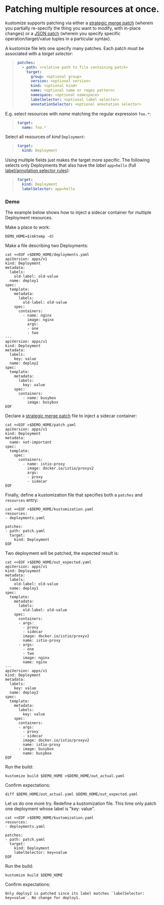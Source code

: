# Patching multiple resources at once.

kustomize supports patching via either a
[strategic merge patch] (wherein you
partially re-specify the thing you want to
modify, with in-place changes) or a
[JSON patch] (wherein you specify specific
operation/target/value tuples in a particular
syntax).

A kustomize file lets one specify many
patches. Each patch must be associated with
a _target selector_:

[strategic merge patch]: https://github.com/kubernetes/community/blob/master/contributors/devel/sig-api-machinery/strategic-merge-patch.md
[json patch]: jsonpatch.md

> ```yaml
> patches:
>   - path: <relative path to file containing patch>
>     target:
>       group: <optional group>
>       version: <optional version>
>       kind: <optional kind>
>       name: <optional name or regex pattern>
>       namespace: <optional namespace>
>       labelSelector: <optional label selector>
>       annotationSelector: <optional annotation selector>
> ```

E.g. select resources with _name_ matching the regular expression `foo.*`:

> ```yaml
> target:
>   name: foo.*
> ```

Select all resources of _kind_ `Deployment`:

> ```yaml
> target:
>   kind: Deployment
> ```

[label/annotation selector rules]: https://kubernetes.io/docs/concepts/overview/working-with-objects/labels/#label-selectors

Using multiple fields just makes the target
more specific. The following selects only
Deployments that also have the _label_ `app=hello`
(full [label/annotation selector rules]):

> ```yaml
> target:
>   kind: Deployment
>   labelSelector: app=hello
> ```

### Demo

The example below shows how to inject a
sidecar container for multiple Deployment
resources.

Make a place to work:

<!-- @demoHome @testAgainstLatestRelease -->

```
DEMO_HOME=$(mktemp -d)
```

Make a file describing two Deployments:

<!-- @createDeployments @testAgainstLatestRelease -->

```
cat <<EOF >$DEMO_HOME/deployments.yaml
apiVersion: apps/v1
kind: Deployment
metadata:
  labels:
    old-label: old-value
  name: deploy1
spec:
  template:
    metadata:
      labels:
        old-label: old-value
    spec:
      containers:
        - name: nginx
          image: nginx
          args:
          - one
          - two
---
apiVersion: apps/v1
kind: Deployment
metadata:
  labels:
    key: value
  name: deploy2
spec:
  template:
    metadata:
      labels:
        key: value
    spec:
      containers:
        - name: busybox
          image: busybox
EOF
```

Declare a [strategic merge patch] file
to inject a sidecar container:

<!-- @definePatch @testAgainstLatestRelease -->

```
cat <<EOF >$DEMO_HOME/patch.yaml
apiVersion: apps/v1
kind: Deployment
metadata:
  name: not-important
spec:
  template:
    spec:
      containers:
        - name: istio-proxy
          image: docker.io/istio/proxyv2
          args:
          - proxy
          - sidecar
EOF
```

Finally, define a kustomization file
that specifies both a `patches` and `resources`
entry:

<!-- @createKustomization @testAgainstLatestRelease -->

```
cat <<EOF >$DEMO_HOME/kustomization.yaml
resources:
- deployments.yaml

patches:
- path: patch.yaml
  target:
    kind: Deployment
EOF
```

Two deployment will be patched, the expected result is:

<!-- @definedExpectedOutput @testAgainstLatestRelease -->

```
cat <<EOF >$DEMO_HOME/out_expected.yaml
apiVersion: apps/v1
kind: Deployment
metadata:
  labels:
    old-label: old-value
  name: deploy1
spec:
  template:
    metadata:
      labels:
        old-label: old-value
    spec:
      containers:
      - args:
        - proxy
        - sidecar
        image: docker.io/istio/proxyv2
        name: istio-proxy
      - args:
        - one
        - two
        image: nginx
        name: nginx
---
apiVersion: apps/v1
kind: Deployment
metadata:
  labels:
    key: value
  name: deploy2
spec:
  template:
    metadata:
      labels:
        key: value
    spec:
      containers:
      - args:
        - proxy
        - sidecar
        image: docker.io/istio/proxyv2
        name: istio-proxy
      - image: busybox
        name: busybox
EOF
```

Run the build:

<!-- @runIt @testAgainstLatestRelease -->

```
kustomize build $DEMO_HOME >$DEMO_HOME/out_actual.yaml
```

Confirm expectations:

<!-- @diffShouldExitZero @testAgainstLatestRelease -->

```
diff $DEMO_HOME/out_actual.yaml $DEMO_HOME/out_expected.yaml
```

Let us do one more try.
Redefine a kustomization file. This time only patch one deployment whose label is "key: value".

```
cat <<EOF >$DEMO_HOME/kustomization.yaml
resources:
- deployments.yaml

patches:
- path: patch.yaml
  target:
    kind: Deployment
    labelSelector: key=value
EOF
```

Run the build:
```
kustomize build $DEMO_HOME 
```

Confirm expectations:
```
Only deploy2 is patched since its label matches `labelSelector: key=value`. No change for deploy1.
```
 
